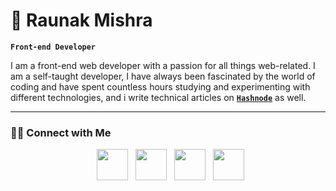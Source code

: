 # 🚀 Raunak Mishra

**`Front-end Developer`**

I am a front-end web developer with a passion for all things web-related. I am a self-taught developer, I have always been fascinated by the world of coding and have spent countless hours studying and experimenting with different technologies, and i write technical articles on
<a href="https://raunak-mishra.hashnode.dev/" target="_blank">**``Hashnode``**</a> as well.

---
<h3> 🤝🏻 Connect with Me </h3>

<p align="center">
&nbsp; <a href="https://twitter.com/Raunak_devs" target="_blank" rel="noopener noreferrer"><img src="https://img.icons8.com/plasticine/100/000000/twitter.png" width="50" /></a>  
&nbsp; <a href="https://www.instagram.com/raunak_ri1eg304/" target="_blank" rel="noopener noreferrer"><img src="https://img.icons8.com/plasticine/100/000000/instagram-new.png" width="50" /></a>  
&nbsp; <a href="https://www.linkedin.com/in/raunak-ri1eg384" target="_blank" rel="noopener noreferrer"><img src="https://img.icons8.com/plasticine/100/000000/linkedin.png" width="50" /></a>
&nbsp; <a href="mailto:souvikguria98@gmail.com" target="_blank" rel="noopener noreferrer"><img src="https://img.icons8.com/plasticine/100/000000/gmail.png"  width="50" /></a>
</p>
